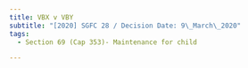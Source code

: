 ```yaml
---
title: VBX v VBY
subtitle: "[2020] SGFC 28 / Decision Date: 9\_March\_2020"
tags:
  - Section 69 (Cap 353)- Maintenance for child

---
```

